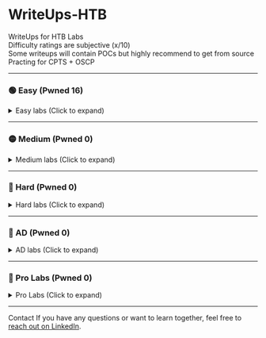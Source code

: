# WriteUps-HTB
WriteUps for HTB Labs  
Difficulty ratings are subjective (x/10)<br>
Some writeups will contain POCs but highly recommend to get from source<br>
Practing for CPTS + OSCP

---

### 🟢 Easy (Pwned 16)  
<details>
<summary>Easy labs (Click to expand)</summary>

- Knife   – retired (2/10)  
- Sunday  – retired (3/10)  
- Keeper  – retired (1/10)  
- Bashed  – retired (1/10)  
- Beep    – retired (1/10)  
- Armageddon – retired (4/10)
- Blunder - retired (3.5/10)
- Popcorn - retired (1.5/10)
- Postman - retired (4/10)
- Shocker - retired (1/10)
- Access  – retired (3/10)
- Swagshop   - retired (3/10)
- Artic   - retired (2/10)
- Blue    - retired (1/10)
- Buff    - retired (3/10) 
- Devel   - retired (2/10)
- Jerry
- Legacy 
- Netmon
- Remote 
- Secnotes
- Broker
- Soccer
- Sau
- Dog
- Help
- Usage
- LinkVortex
- Pandora
- Editorial
- Networked
- Cozyhosting
- Broadlight

</details>

---

### 🟡 Medium (Pwned 0)

<details>
<summary>Medium labs (Click to expand)</summary>
- Chatterbox


</details>

---

### 🔴 Hard (Pwned 0)

<details>
<summary>Hard labs (Click to expand)</summary>

[Place Holder]

</details>

---

### 🔵 AD (Pwned 0)

<details>
<summary>AD labs (Click to expand)</summary>

- Active
- Forest
- Sauna
- Monteverde
- Timelapse
- Return
- Cascade
- Flight
- Blackfield
- Cicada
- Escape
- TheFrizz
- Adagio

</details>

---

### 🔗 Pro Labs (Pwned 0)

<details>
<summary> Pro Labs (Click to expand)</summary>

- Dante
- Offshore

</details>

---

Contact
If you have any questions or want to learn together, feel free to [reach out on LinkedIn](https://www.linkedin.com/in/yourprofile).

